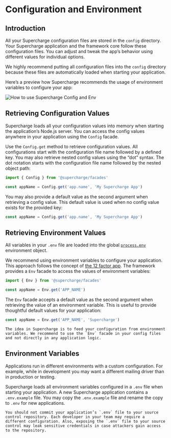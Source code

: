 # Configuration and Environment


## Introduction
All your Supercharge configuration files are stored in the `config` directory. Your Supercharge application and the framework core follow these configuration files. You can adjust and tweak the app’s behavior using different values for individual options.

We highly recommend putting all configuration files into the `config` directory because these files are automatically loaded when starting your application.

Here’s a preview how Supercharge recommends the usage of environment variables to configure your app:

![How to use Supercharge Config and Env](/images/docs/config-env.png)


## Retrieving Configuration Values
Supercharge loads all your configuration values into memory when starting the application’s Node.js server. You can access the config values anywhere in your application using the `Config` facade.

Use the `Config.get` method to retrieve configuration values. All configurations start with the configuration file name followed by a defined key. You may also retrieve nested config values using the “dot” syntax. The dot notation starts with the configuration file name followed by the nested object path:

```ts
import { Config } from '@supercharge/facades'

const appName = Config.get('app.name', 'My Supercharge App')
```

You may also provide a default value as the second argument when retrieving a config value. This default value is used when no config value exists for the provided key:

```ts
const appName = Config.get('app.name', 'My Supercharge App')
```


## Retrieving Environment Values
All variables in your `.env` file are loaded into the global [`process.env`](https://nodejs.org/docs/latest-v16.x/api/process.html#process_process_env) environment object.

We recommend using environment variables to configure your application. This approach follows the concept of [the 12 factor app](https://12factor.net/). The framework provides a `Env` facade to access the values of environment variables:

```js
import { Env } from '@supercharge/facades'

const appName = Env.get('APP_NAME')
```

The `Env` facade accepts a default value as the second argument when retrieving the value of an environment variable. This is useful to provide thoughtful default values for your application:

```ts
const appName = Env.get('APP_NAME', 'Supercharge')
```

```info
The idea in Supercharge is to feed your configuration from environment variables. We recommend to use the `Env` facade in your config files and not directly in any application logic.
```


## Environment Variables
Applications run in different environments with a custom configuration. For example, while in development you may want a different mailing driver than in production or testing.

Supercharge loads all environment variables configured in a `.env` file when starting your application. A new Supercharge application contains a `.env.example` file. You may copy the `.env.example` file and rename the copy to `.env` for new applications.

```warning
You should not commit your application’s `.env` file to your source control repository. Each developer in your team may require a different configuration. Also, exposing the `.env` file to your source control may leak sensitive credentials in case attackers gain access to the repository.
```
